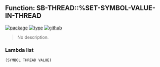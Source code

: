 ## Function: SB-THREAD::%SET-SYMBOL-VALUE-IN-THREAD
[![package](https://img.shields.io/badge/Package-SB--THREAD-5f9ea0.svg?style=social&colorA=999999)](../) [![type](https://img.shields.io/badge/Type-Function-5f9ea0.svg?style=social&colorA=999999)](../#function) [![github](https://img.shields.io/badge/GitHub-View_the_source-5f9ea0.svg?style=social&colorA=999999&logo=github)](https://github.com/sbcl/sbcl/blob/master/src/code/target-thread.lisp/) 

> No description.

### Lambda list
```
(SYMBOL THREAD VALUE)
```
